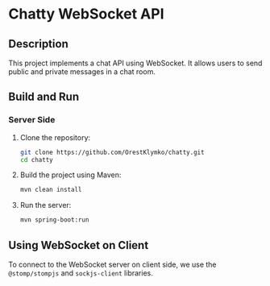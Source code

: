 # Chatty WebSocket API

## Description

This project implements a chat API using WebSocket. It allows users to send public and private messages in a chat room.

## Build and Run

### Server Side

1. Clone the repository:
    ```bash
    git clone https://github.com/OrestKlymko/chatty.git
    cd chatty
    ```

2. Build the project using Maven:
    ```bash
    mvn clean install
    ```

3. Run the server:
    ```bash
    mvn spring-boot:run
    ```

## Using WebSocket on Client

To connect to the WebSocket server on client side, we use the `@stomp/stompjs` and `sockjs-client` libraries.


